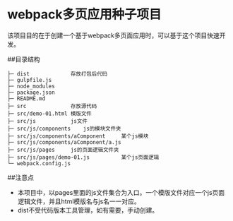 # webpack多页应用种子项目

该项目目的在于创建一个基于webpack多页面应用时，可以基于这个项目快速开发。

##目录结构

```
├─ dist             存放打包后代码
├─ gulpfile.js
├─ node_modules
├─ package.json
├─ README.md
├─ src              存放源代码
├─ src/demo-01.html 模版文件
├─ src/js           js文件
├─ src/js/components    js的模块文件夹
├─ src/js/components/aComponent     某个js模块
├─ src/js/components/aComponent/a.js
├─ src/js/pages     js的页面逻辑文件夹
├─ src/js/pages/demo-01.js          某个js页面逻辑
└─ webpack.config.js
```

##注意点
- 本项目中，以pages里面的js文件集合为入口。一个模版文件对应一个js页面逻辑文件，并且html模版名与js名一一对应。
- dist不受代码版本工具管理，如有需要，手动创建。
